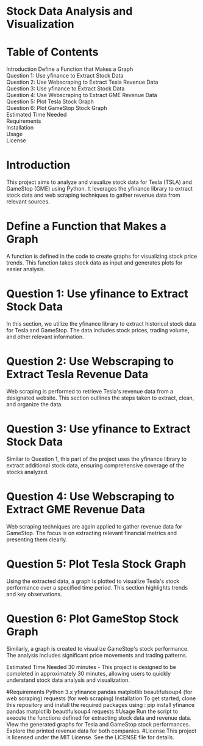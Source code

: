 # Stock Data Analysis and Visualization
# Table of Contents 
Introduction 
Define a Function that Makes a Graph  
Question 1: Use yfinance to Extract Stock Data  
Question 2: Use Webscraping to Extract Tesla Revenue Data   
Question 3: Use yfinance to Extract Stock Data    
Question 4: Use Webscraping to Extract GME Revenue Data  
Question 5: Plot Tesla Stock Graph  
Question 6: Plot GameStop Stock Graph  
Estimated Time Needed  
Requirements  
Installation  
Usage  
License  

# Introduction
This project aims to analyze and visualize stock data for Tesla (TSLA) and GameStop (GME) using Python. It leverages the yfinance library to extract stock data and web scraping techniques to gather revenue data from relevant sources.

# Define a Function that Makes a Graph
A function is defined in the code to create graphs for visualizing stock price trends. This function takes stock data as input and generates plots for easier analysis.

# Question 1: Use yfinance to Extract Stock Data
In this section, we utilize the yfinance library to extract historical stock data for Tesla and GameStop. The data includes stock prices, trading volume, and other relevant information.

# Question 2: Use Webscraping to Extract Tesla Revenue Data
Web scraping is performed to retrieve Tesla's revenue data from a designated website. This section outlines the steps taken to extract, clean, and organize the data.

# Question 3: Use yfinance to Extract Stock Data
Similar to Question 1, this part of the project uses the yfinance library to extract additional stock data, ensuring comprehensive coverage of the stocks analyzed.

# Question 4: Use Webscraping to Extract GME Revenue Data
Web scraping techniques are again applied to gather revenue data for GameStop. The focus is on extracting relevant financial metrics and presenting them clearly.

# Question 5: Plot Tesla Stock Graph
Using the extracted data, a graph is plotted to visualize Tesla's stock performance over a specified time period. This section highlights trends and key observations.

# Question 6: Plot GameStop Stock Graph
Similarly, a graph is created to visualize GameStop's stock performance. The analysis includes significant price movements and trading patterns.

Estimated Time Needed
30 minutes - This project is designed to be completed in approximately 30 minutes, allowing users to quickly understand stock data analysis and visualization.

#Requirements
Python 3.x
yfinance
pandas
matplotlib
beautifulsoup4 (for web scraping)
requests (for web scraping)
Installation
To get started, clone this repository and install the required packages using 
: pip install yfinance pandas matplotlib beautifulsoup4 requests
#Usage
Run the script to execute the functions defined for extracting stock data and revenue data.
View the generated graphs for Tesla and GameStop stock performances.
Explore the printed revenue data for both companies.
#License
This project is licensed under the MIT License. See the LICENSE file for details.

